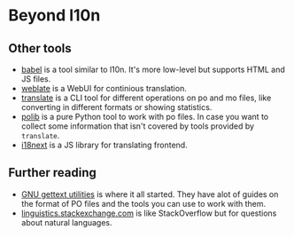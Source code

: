 # Beyond l10n

## Other tools

+ [babel](https://babel.pocoo.org/en/latest/) is a tool similar to l10n. It's more low-level but supports HTML and JS files.
+ [weblate](https://github.com/WeblateOrg/weblate) is a WebUI for continious translation.
+ [translate](https://github.com/translate/translate) is a CLI tool for different operations on po and mo files, like converting in different formats or showing statistics.
+ [polib](https://github.com/izimobil/polib) is a pure Python tool to work with po files. In case you want to collect some information that isn't covered by tools provided by `translate`.
+ [i18next](https://github.com/i18next/i18next) is a JS library for translating frontend.

## Further reading

+ [GNU gettext utilities](https://www.gnu.org/software/gettext/manual/html_node/index.html) is where it all started. They have alot of guides on the format of PO files and the tools you can use to work with them.
+ [linguistics.stackexchange.com](https://linguistics.stackexchange.com/) is like StackOverflow but for questions about natural languages.
